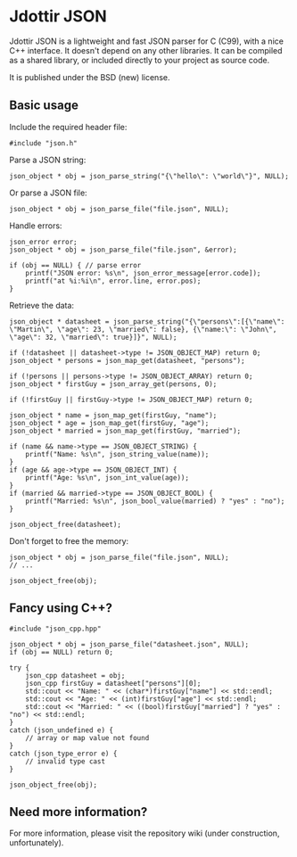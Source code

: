 # Jdottir JSON

Jdottir JSON is a lightweight and fast JSON parser for C (C99), with a nice C++ interface.
It doesn't depend on any other libraries. It can be compiled as a shared library,
or included directly to your project as source code.

It is published under the BSD (new) license.

## Basic usage

Include the required header file:

    #include "json.h"
    
Parse a JSON string:
    
    json_object * obj = json_parse_string("{\"hello\": \"world\"}", NULL);
    
Or parse a JSON file:

    json_object * obj = json_parse_file("file.json", NULL);
    
Handle errors:

    json_error error;
    json_object * obj = json_parse_file("file.json", &error);
    
    if (obj == NULL) { // parse error
        printf("JSON error: %s\n", json_error_message[error.code]);
        printf("at %i:%i\n", error.line, error.pos);
    }
    
Retrieve the data:

    json_object * datasheet = json_parse_string("{\"persons\":[{\"name\": \"Martin\", \"age\": 23, \"married\": false}, {\"name:\": \"John\", \"age\": 32, \"married\": true}]}", NULL);
    
    if (!datasheet || datasheet->type != JSON_OBJECT_MAP) return 0;
    json_object * persons = json_map_get(datasheet, "persons");
    
    if (!persons || persons->type != JSON_OBJECT_ARRAY) return 0;
    json_object * firstGuy = json_array_get(persons, 0);
    
    if (!firstGuy || firstGuy->type != JSON_OBJECT_MAP) return 0;
    
    json_object * name = json_map_get(firstGuy, "name");
    json_object * age = json_map_get(firstGuy, "age");
    json_object * married = json_map_get(firstGuy, "married");
    
    if (name && name->type == JSON_OBJECT_STRING) {
        printf("Name: %s\n", json_string_value(name));
    }
    if (age && age->type == JSON_OBJECT_INT) {
        printf("Age: %s\n", json_int_value(age));
    }
    if (married && married->type == JSON_OBJECT_BOOL) {
        printf("Married: %s\n", json_bool_value(married) ? "yes" : "no");
    }
    
    json_object_free(datasheet);
    
Don't forget to free the memory:

    json_object * obj = json_parse_file("file.json", NULL);
    // ...
    
    json_object_free(obj); 
    
    
## Fancy using C++?

    #include "json_cpp.hpp"

    json_object * obj = json_parse_file("datasheet.json", NULL);
    if (obj == NULL) return 0;
    
    try {
        json_cpp datasheet = obj;
        json_cpp firstGuy = datasheet["persons"][0];
        std::cout << "Name: " << (char*)firstGuy["name"] << std::endl;
        std::cout << "Age: " << (int)firstGuy["age"] << std::endl;
        std::cout << "Married: " << ((bool)firstGuy["married"] ? "yes" : "no") << std::endl;
    }
    catch (json_undefined e) {
        // array or map value not found
    }
    catch (json_type_error e) {
        // invalid type cast
    }
    
    json_object_free(obj);
    
## Need more information?    
    
For more information, please visit the repository wiki (under construction, unfortunately).
